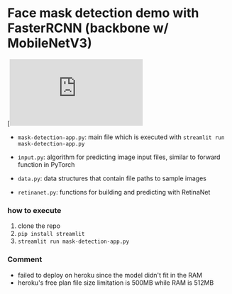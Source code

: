 # Face mask detection demo with FasterRCNN (backbone w/ MobileNetV3)

[![Open in Streamlit](https://share.streamlit.io/sdstony/facemaskdetection-fasterrcnn/main/mask-detection-app.py)


- `mask-detection-app.py`: main file which is executed with `streamlit run mask-detection-app.py`

- `input.py`: algorithm for predicting image input files, similar to forward function in PyTorch

- `data.py`: data structures that contain file paths to sample images

- `retinanet.py`: functions for building and predicting with RetinaNet 

### how to execute

1. clone the repo
2. `pip install streamlit`
3. `streamlit run mask-detection-app.py`

### Comment

- failed to deploy on heroku since the model didn't fit in the RAM
- heroku's free plan file size limitation is 500MB while RAM is 512MB
